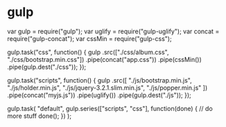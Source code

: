 # gulp


var gulp = require("gulp");
var uglify = require("gulp-uglify");
var concat = require("gulp-concat");
var cssMin = require("gulp-css");

gulp.task("css", function() {
  gulp
    .src(["./css/album.css", "./css/bootstrap.min.css"])
    .pipe(concat("app.css"))
    .pipe(cssMin())
    .pipe(gulp.dest("./css"));
});

gulp.task("scripts", function() {
  gulp
    .src([
      "./js/bootstrap.min.js",
      "./js/holder.min.js",
      "./js/jquery-3.2.1.slim.min.js",
      "./js/popper.min.js"
    ])
    .pipe(concat("myjs.js"))
    .pipe(uglify())
    .pipe(gulp.dest("./js"));
});

gulp.task(
  "default",
  gulp.series(["scripts", "css"], function(done) {
    // do more stuff
    done();
  })
);
